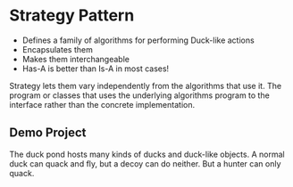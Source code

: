 # Strategy Pattern

* Defines a family of algorithms for performing Duck-like actions
* Encapsulates them
* Makes them interchangeable
* Has-A is better than Is-A in most cases!

Strategy lets them vary independently from the algorithms that use it. The program or classes that uses the underlying algorithms program to the interface rather than the concrete implementation.

## Demo Project

The duck pond hosts many kinds of ducks and duck-like objects. A normal duck can quack and fly, but a decoy can do neither. But a hunter can only quack.